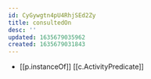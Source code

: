 ```yaml
---
id: CyGywgtn4pU4RhjSEd2Zy
title: consultedOn
desc: ''
updated: 1635679035962
created: 1635679031843
---
```


- [[p.instanceOf]] [[c.ActivityPredicate]]
